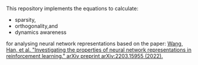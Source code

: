 This repository implements the equations to calculate:
- sparsity,
- orthogonality,and
- dynamics awareness

for analysing neural network representations based on the paper:
[Wang, Han, et al. "Investigating the properties of neural network representations in reinforcement learning." arXiv preprint arXiv:2203.15955 (2022).](https://arxiv.org/abs/2203.15955)
